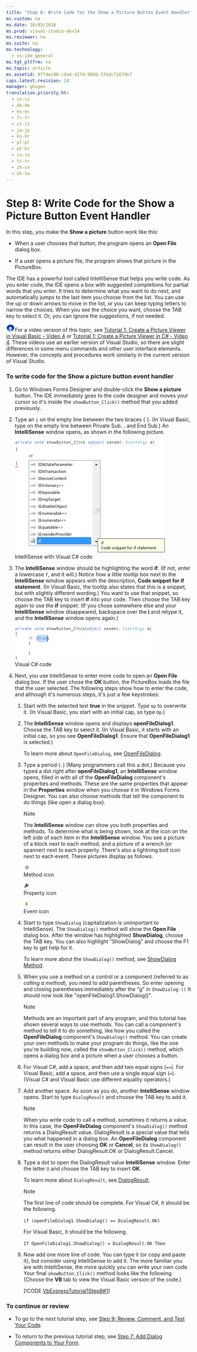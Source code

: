 ```yaml
---
title: "Step 8: Write Code for the Show a Picture Button Event Handler"
ms.custom: na
ms.date: 10/03/2016
ms.prod: visual-studio-dev14
ms.reviewer: na
ms.suite: na
ms.technology: 
  - vs-ide-general
ms.tgt_pltfrm: na
ms.topic: article
ms.assetid: 07f4ec00-cda4-42f4-98bb-37edc7167de7
caps.latest.revision: 24
manager: ghogen
translation.priority.ht: 
  - cs-cz
  - de-de
  - es-es
  - fr-fr
  - it-it
  - ja-jp
  - ko-kr
  - pl-pl
  - pt-br
  - ru-ru
  - tr-tr
  - zh-cn
  - zh-tw
---
```

# Step 8: Write Code for the Show a Picture Button Event Handler
In this step, you make the **Show a picture** button work like this:  
  
-   When a user chooses that button, the program opens an **Open File** dialog box.  
  
-   If a user opens a picture file, the program shows that picture in the PictureBox.  
  
 The IDE has a powerful tool called IntelliSense that helps you write code. As you enter code, the IDE opens a box with suggested completions for partial words that you enter. It tries to determine what you want to do next, and automatically jumps to the last item you choose from the list. You can use the up or down arrows to move in the list, or you can keep typing letters to narrow the choices. When you see the choice you want, choose the TAB key to select it. Or, you can ignore the suggestions, if not needed.  
  
 ![link to video](../VS_IDE/media/PlayVideo.gif "PlayVideo")For a video version of this topic, see [Tutorial 1: Create a Picture Viewer in Visual Basic - Video 4](http://go.microsoft.com/fwlink/?LinkId=205215) or [Tutorial 1: Create a Picture Viewer in C# - Video 4](http://go.microsoft.com/fwlink/?LinkId=205203). These videos use an earlier version of Visual Studio, so there are slight differences in some menu commands and other user interface elements. However, the concepts and procedures work similarly in the current version of Visual Studio.  
  
### To write code for the Show a picture button event handler  
  
1.  Go to Windows Forms Designer and double-click the **Show a picture** button. The IDE immediately goes to the code designer and moves your cursor so it's inside the `showButton_Click()` method that you added previously.  
  
2.  Type an `i` on the empty line between the two braces { }. (In Visual Basic, type on the empty line between Private Sub… and End Sub.) An **IntelliSense** window opens, as shown in the following picture.  
  
     ![IntelliSense with Visual C&#35; code](../VS_IDE/media/Express_IfIntellisense.png "Express_IfIntellisense")  
IntelliSense with Visual C# code  
  
3.  The **IntelliSense** window should be highlighting the word **if**. (If not, enter a lowercase `f`, and it will.) Notice how a little *tooltip* box next to the **IntelliSense** window appears with the description, **Code snippet for if statement**. (In Visual Basic, the tooltip also states that this is a snippet, but with slightly different wording.) You want to use that snippet, so choose the TAB key to insert **if** into your code. Then choose the TAB key again to use the **if** snippet. (If you chose somewhere else and your **IntelliSense** window disappeared, backspace over the **i** and retype it, and the **IntelliSense** window opens again.)  
  
     ![Visual C&#35; code](../VS_IDE/media/Express_HighlightTrue.png "Express_HighlightTrue")  
Visual C# code  
  
4.  Next, you use IntelliSense to enter more code to open an **Open File** dialog box. If the user chose the **OK** button, the PictureBox loads the file that the user selected. The following steps show how to enter the code, and although it's numerous steps, it's just a few keystrokes:  
  
    1.  Start with the selected text **true** in the snippet. Type `op` to overwrite it. (In Visual Basic, you start with an initial cap, so type `Op`.)  
  
    2.  The **IntelliSense** window opens and displays **openFileDialog1**. Choose the TAB key to select it. (In Visual Basic, it starts with an initial cap, so you see **OpenFileDialog1**. Ensure that **OpenFileDialog1** is selected.)  
  
         To learn more about `OpenFileDialog`, see [OpenFileDialog](http://msdn.microsoft.com/library/system.windows.forms.openfiledialog.aspx).  
  
    3.  Type a period (`.`) (Many programmers call this a dot.) Because you typed a dot right after **openFileDialog1**, an **IntelliSense** window opens, filled in with all of the **OpenFileDialog** component's properties and methods. These are the same properties that appear in the **Properties** window when you choose it in Windows Forms Designer. You can also choose methods that tell the component to do things (like open a dialog box).  
  
        > [!NOTE]
        >  The **IntelliSense** window can show you both properties and methods. To determine what is being shown, look at the icon on the left side of each item in the **IntelliSense** window. You see a picture of a block next to each method, and a picture of a wrench (or spanner) next to each property. There's also a lightning bolt icon next to each event. These pictures display as follows.  
  
         ![Method icon](../VS_IDE/media/Express_IconMethod.png "Express_IconMethod")  
Method icon  
  
         ![Property icon](../VS_IDE/media/Express_IconProperty.png "Express_IconProperty")  
Property icon  
  
         ![Event icon](../VS_IDE/media/Express_IconEvent.png "Express_IconEvent")  
Event icon  
  
    4.  Start to type `ShowDialog` (capitalization is unimportant to IntelliSense). The `ShowDialog()` method will show the **Open File** dialog box. After the window has highlighted **ShowDialog**, choose the TAB key. You can also highlight “ShowDialog” and choose the F1 key to get help for it.  
  
         To learn more about the `ShowDialog()` method, see [ShowDialog Method](http://msdn.microsoft.com/library/c7ykbedk.aspx).  
  
    5.  When you use a method on a control or a component (referred to as *calling a method*), you need to add parentheses. So enter opening and closing parentheses immediately after the "g" in `ShowDialog`: `()` It should now look like "openFileDialog1.ShowDialog()".  
  
        > [!NOTE]
        >  Methods are an important part of any program, and this tutorial has shown several ways to use methods. You can call a component's method to tell it to do something, like how you called the **OpenFileDialog** component's `ShowDialog()` method. You can create your own methods to make your program do things, like the one you're building now, called the `showButton_Click()` method, which opens a dialog box and a picture when a user chooses a button.  
  
    6.  For Visual C#, add a space, and then add two equal signs (`==`). For Visual Basic, add a space, and then use a single equal sign (`=`). (Visual C# and Visual Basic use different equality operators.)  
  
    7.  Add another space. As soon as you do, another **IntelliSense** window opens. Start to type `DialogResult` and choose the TAB key to add it.  
  
        > [!NOTE]
        >  When you write code to call a method, sometimes it returns a value. In this case, the **OpenFileDialog** component's `ShowDialog()` method returns a DialogResult value. DialogResult is a special value that tells you what happened in a dialog box. An **OpenFileDialog** component can result in the user choosing **OK** or **Cancel**, so its `ShowDialog()` method returns either DialogResult.OK or DialogResult.Cancel.  
  
    8.  Type a dot to open the DialogResult value **IntelliSense** window. Enter the letter `O` and choose the TAB key to insert **OK**.  
  
         To learn more about `DialogResult`, see [DialogResult](http://msdn.microsoft.com/library/system.windows.forms.dialogresult.aspx).  
  
        > [!NOTE]
        >  The first line of code should be complete. For Visual C#, it should be the following.  
        >   
        >  `if (openFileDialog1.ShowDialog() == DialogResult.OK)`  
        >   
        >  For Visual Basic, it should be the following.  
        >   
        >  `If OpenFileDialog1.ShowDialog() = DialogResult.OK Then`  
  
    9. Now add one more line of code. You can type it (or copy and paste it), but consider using IntelliSense to add it. The more familiar you are with IntelliSense, the more quickly you can write your own code. Your final `showButton_Click()` method looks like the following. (Choose the **VB** tab to view the Visual Basic version of the code.)  
  
         [!CODE [VbExpressTutorial1Step8#1](../CodeSnippet/VS_Snippets_VBCSharp/vbexpresstutorial1step8#1)]  
  
### To continue or review  
  
-   To go to the next tutorial step, see [Step 9: Review, Comment, and Test Your Code](../VS_IDE/Step-9--Review--Comment--and-Test-Your-Code.md).  
  
-   To return to the previous tutorial step, see [Step 7: Add Dialog Components to Your Form](../VS_IDE/Step-7--Add-Dialog-Components-to-Your-Form.md).